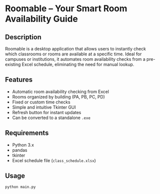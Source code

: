 # Roomable – Your Smart Room Availability Guide

## Description
Roomable is a desktop application that allows users to instantly check which classrooms or rooms are available at a specific time. Ideal for campuses or institutions, it automates room availability checks from a pre-existing Excel schedule, eliminating the need for manual lookup.

## Features
- Automatic room availability checking from Excel
- Rooms organized by building (PA, PB, PC, PD)
- Fixed or custom time checks
- Simple and intuitive Tkinter GUI
- Refresh button for instant updates
- Can be converted to a standalone `.exe`

## Requirements
- Python 3.x
- pandas
- tkinter
- Excel schedule file (`class_schedule.xlsx`)

## Usage
```bash
python main.py
